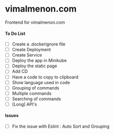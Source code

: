 # vimalmenon.com
Frontend for vimalmenon.com

#### To Do List
- [ ] Create a .dockerignore file
- [ ] Create Deployment
- [ ] Create Service
- [ ] Deploy the app in Minikube
- [ ] Deploy the static page
- [ ] Add CD
- [ ] Have a code to copy to clipboard
- [ ] Show language used in code
- [ ] Grouping of commands
- [ ] Multiple commands
- [ ] Searching of commands
- [ ] [Long] API's

#### Issues
- [ ] Fix the issue with Eslint : Auto Sort and Grouping
